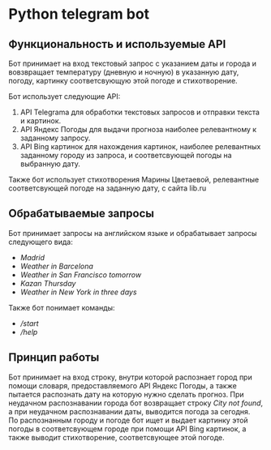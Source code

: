 # Python telegram bot

## Функциональность и используемые API

Бот принимает на вход текстовый запрос с указанием даты и города и вовзвращает температуру (дневную и ночную) в указанную дату, погоду, картинку соответсвующую этой погоде и стихотворение.

Бот использует следующие API:
1. API Telegrama для обработки текстовых запросов и отправки текста и картинок.
2. API Яндекс Погоды для выдачи прогноза наиболее релевантному к заданному запросу.
3. API Bing картинок для нахождения картинок, наиболее релевантных заданному городу из запроса, и соответсвующей погоды на выбранную дату.

Также бот использует стихотворения Марины Цветаевой, релевантные соответсвующей погоде на заданную дату, с сайта lib.ru

## Обрабатываемые запросы
Бот принимает запросы на английском языке и обрабатывает запросы следующего вида:  
* *Madrid*  
* *Weather in Barcelona*  
* *Weather in San Francisco tomorrow*  
* *Kazan Thursday*  
* *Weather in New York in three days*  

Также бот понимает команды:
* */start*
* */help*

## Принцип работы
Бот принимает на вход строку, внутри которой распознает город при помощи словаря, предоставляемого API Яндекс Погоды, а также пытается распознать дату на которую нужно сделать прогноз. При неудачном распознавании города бот возвращает строку *City not found*, а при неудачном распознавании даты, выводится погода за сегодня.   
По распознанным городу и погоде бот ищет и выдает картинку этой погоды в соответсвующем городе при помощи API Bing картинок, а также выводит стихотворение, соответсвующее этой погоде.
  
  
